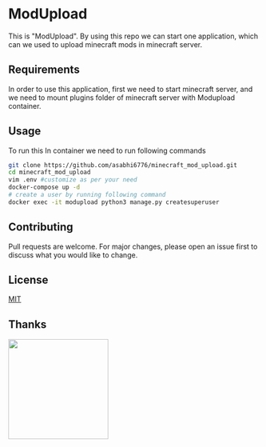 # ModUpload

<p> This is "ModUpload". By using this repo we can start one application, which can we used to upload minecraft mods in minecraft server.</p>

## Requirements

<p>In order to use this application, first we need to start minecraft server, and we need to mount plugins folder of minecraft server with Modupload container.</p>

## Usage

To run this In container we need to run following commands

```bash
git clone https://github.com/asabhi6776/minecraft_mod_upload.git
cd minecraft_mod_upload
vim .env #customize as per your need
docker-compose up -d
# create a user by running following command
docker exec -it modupload python3 manage.py createsuperuser
```

## Contributing

<p>Pull requests are welcome. For major changes, please open an issue first to discuss what you would like to change.</p>

## License

[MIT](https://mit-license.org/)

## Thanks

<a href="https://www.buymeacoffee.com/asabhi6776"><img src="https://cdn.buymeacoffee.com/buttons/v2/default-yellow.png" width="200" /></a>
